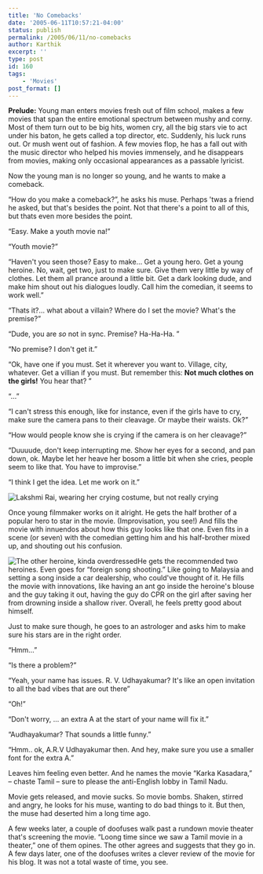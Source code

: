 ```yaml
---
title: 'No Comebacks'
date: '2005-06-11T10:57:21-04:00'
status: publish
permalink: /2005/06/11/no-comebacks
author: Karthik
excerpt: ''
type: post
id: 160
tags:
    - 'Movies'
post_format: []
---
```

**Prelude:** Young man enters movies fresh out of film school, makes a few movies that span the entire emotional spectrum between mushy and corny. Most of them turn out to be big hits, women cry, all the big stars vie to act under his baton, he gets called a top director, etc. Suddenly, his luck runs out. Or mush went out of fashion. A few movies flop, he has a fall out with the music director who helped his movies immensely, and he disappears from movies, making only occasional appearances as a passable lyricist.

Now the young man is no longer so young, and he wants to make a comeback.

“How do you make a comeback?”, he asks his muse. Perhaps 'twas a friend he asked, but that's besides the point. Not that there's a point to all of this, but thats even more besides the point.

“Easy. Make a youth movie na!”

“Youth movie?”

“Haven't you seen those? Easy to make… Get a young hero. Get a young heroine. No, wait, get two, just to make sure. Give them very little by way of clothes. Let them all prance around a little bit. Get a dark looking dude, and make him shout out his dialogues loudly. Call him the comedian, it seems to work well.”

“Thats it?… what about a villain? Where do I set the movie? What's the premise?”

“Dude, you are *so* not in sync. Premise? Ha-Ha-Ha. ”

“No premise? I don't get it.”

“Ok, have one if you must. Set it wherever you want to. Village, city, whatever. Get a villian if you must. But remember this: **Not much clothes on the girls!** You hear that? ”

“…”

“I can't stress this enough, like for instance, even if the girls have to cry, make sure the camera pans to their cleavage. Or maybe their waists. Ok?”

“How would people know she is crying if the camera is on her cleavage?”

“Duuuude, don't keep interrupting me. Show her eyes for a second, and pan down, ok. Maybe let her heave her bosom a little bit when she cries, people seem to like that. You have to improvise.”

“I think I get the idea. Let me work on it.”

![Lakshmi Rai, wearing her crying costume, but not really crying](http://thatstamil.indiainfo.com/images26/cinema/lakshmi500.jpg)

Once young filmmaker works on it alright. He gets the half brother of a popular hero to star in the movie. (Improvisation, you see!) And fills the movie with innuendos about how this guy looks like that one. Even fits in a scene (or seven) with the comedian getting him and his half-brother mixed up, and shouting out his confusion.

![The other heroine, kinda overdressed](http://thatstamil.indiainfo.com/images23/cinema/diya450.jpg)He gets the recommended two heroines. Even goes for “foreign song shooting.” Like going to Malaysia and setting a song inside a car dealership, who could've thought of it. He fills the movie with innovations, like having an ant go inside the heroine's blouse and the guy taking it out, having the guy do CPR on the girl after saving her from drowning inside a shallow river. Overall, he feels pretty good about himself.

Just to make sure though, he goes to an astrologer and asks him to make sure his stars are in the right order.

“Hmm…”

“Is there a problem?”

“Yeah, your name has issues. R. V. Udhayakumar? It's like an open invitation to all the bad vibes that are out there”

“Oh!”

“Don't worry, … an extra A at the start of your name will fix it.”

“Audhayakumar? That sounds a little funny.”

“Hmm.. ok, A.R.V Udhayakumar then. And hey, make sure you use a smaller font for the extra A.”

Leaves him feeling even better. And he names the movie “Karka Kasadara,” – chaste Tamil – sure to please the anti-English lobby in Tamil Nadu.

Movie gets released, and movie sucks. So movie bombs. Shaken, stirred and angry, he looks for his muse, wanting to do bad things to it. But then, the muse had deserted him a long time ago.

A few weeks later, a couple of doofuses walk past a rundown movie theater that's screening the movie. “Loong time since we saw a Tamil movie in a theater,” one of them opines. The other agrees and suggests that they go in. A few days later, one of the doofuses writes a clever review of the movie for his blog. It was not a total waste of time, you see.